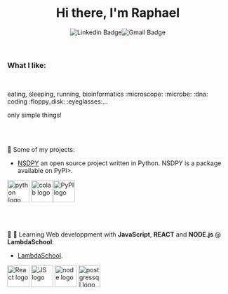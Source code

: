 <div align="center"><h1> Hi there, I'm Raphael </h1></div>

<div align="center"><img src="https://camo.githubusercontent.com/bf5dc44ac0ba69393ebbd74e44643ee3958fb78b24be824a14c8a0111f3c50ff/68747470733a2f2f696d672e736869656c64732e696f2f62616467652f2d73797261736869642d626c75653f7374796c653d666c61742d737175617265266c6f676f3d4c696e6b6564696e266c6f676f436f6c6f723d7768697465266c696e6b3d68747470733a2f2f7777772e6c696e6b6564696e2e636f6d2f696e2f73792d7261736869642f" alt="Linkedin Badge" data-canonical-src="www.linkedin.com/in/raphael-hebert" style="max-width: 100%;"><img src="https://camo.githubusercontent.com/2dbe628b5b6870d8279fcd5620aa55db2415df269fdb65e3a08408d788c09c62/68747470733a2f2f696d672e736869656c64732e696f2f62616467652f2d7379406d616e676f747265652e6465762d6331343433383f7374796c653d666c61742d737175617265266c6f676f3d476d61696c266c6f676f436f6c6f723d7768697465266c696e6b3d6d61696c746f3a7379406d616e676f747265652e646576" alt="Gmail Badge" data-canonical-src="https://img.shields.io/badge/-sy@mangotree.dev-c14438?style=flat-square&amp;logo=Gmail&amp;logoColor=white&amp;link=mailto:raphaelhebert18@gmail.com" style="max-width: 100%;"></div>
<br/><br/>
<h3> What I like: </h3>
<br/>
<p> eating, sleeping, running, bioinformatics :microscope: :microbe: :dna: coding :floppy_disk: :eyeglasses:...  </p>
<p> only simple things!</p>
<br/><br/>

:open_file_folder: Some of my projects:
  
  
   - [NSDPY](https://github.com/RaphaelHebert/nsdpy) an open source project written in Python. NSDPY is a package available on PyPI>. 
   
  <img src="https://upload.wikimedia.org/wikipedia/commons/c/c3/Python-logo-notext.svg" alt="python logo" width="50"/> <img src="https://upload.wikimedia.org/wikipedia/commons/d/d0/Google_Colaboratory_SVG_Logo.svg" alt="colab logo" width="50"/><img src="https://upload.wikimedia.org/wikipedia/commons/6/64/PyPI_logo.svg" alt="PyPI logo" width="50"/>


   <br/><br/>
    
   

:school: :notebook: Learning Web developpment with __JavaScript__, __REACT__ and __NODE.js__ @ __LambdaSchool__:


   - [LambdaSchool](https://github.com/RaphaelHebert/LambdaSchool). 
   
   <img src="https://upload.wikimedia.org/wikipedia/commons/a/a7/React-icon.svg" alt="React logo" width="50"/> <img src="https://upload.wikimedia.org/wikipedia/commons/6/6a/JavaScript-logo.png" alt="JS logo" width="50"/> <img src="https://upload.wikimedia.org/wikipedia/commons/d/d9/Node.js_logo.svg" alt="node logo" width="50"/>
   <img src="https://wiki.postgresql.org/images/a/a4/PostgreSQL_logo.3colors.svg" alt="postgressql logo" width="50"/>
   
   
  
<br/><br/><br/><br/><br/><br/><br/><br/><br/><br/><br/><br/><br/><br/>
  
  
  
  
  
  
  
  

